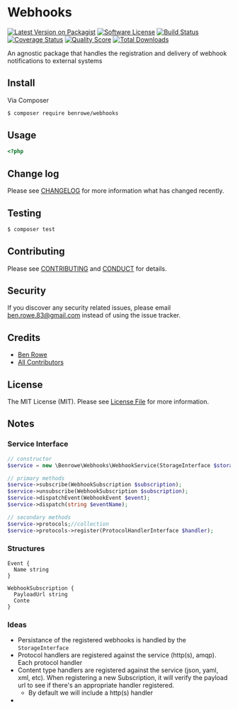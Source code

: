 # Webhooks

[![Latest Version on Packagist][ico-version]][link-packagist]
[![Software License][ico-license]](LICENSE.md)
[![Build Status][ico-travis]][link-travis]
[![Coverage Status][ico-scrutinizer]][link-scrutinizer]
[![Quality Score][ico-code-quality]][link-code-quality]
[![Total Downloads][ico-downloads]][link-downloads]

An agnostic package that handles the registration and delivery of webhook notifications to external systems

## Install

Via Composer

``` bash
$ composer require benrowe/webhooks
```

## Usage

``` php
<?php


```

## Change log

Please see [CHANGELOG](CHANGELOG.md) for more information what has changed recently.

## Testing

``` bash
$ composer test
```

## Contributing

Please see [CONTRIBUTING](CONTRIBUTING.md) and [CONDUCT](CONDUCT.md) for details.

## Security

If you discover any security related issues, please email ben.rowe.83@gmail.com instead of using the issue tracker.

## Credits

- [Ben Rowe][link-author]
- [All Contributors][link-contributors]

## License

The MIT License (MIT). Please see [License File](LICENSE.md) for more information.

[ico-version]: https://img.shields.io/packagist/v/benrowe/webhooks.svg?style=flat-square
[ico-license]: https://img.shields.io/badge/license-MIT-brightgreen.svg?style=flat-square
[ico-travis]: https://img.shields.io/travis/benrowe/webhooks/master.svg?style=flat-square
[ico-scrutinizer]: https://img.shields.io/scrutinizer/coverage/g/benrowe/webhooks.svg?style=flat-square
[ico-code-quality]: https://img.shields.io/scrutinizer/g/benrowe/webhooks.svg?style=flat-square
[ico-downloads]: https://img.shields.io/packagist/dt/benrowe/webhooks.svg?style=flat-square

[link-packagist]: https://packagist.org/packages/benrowe/webhooks
[link-travis]: https://travis-ci.org/benrowe/webhooks
[link-scrutinizer]: https://scrutinizer-ci.com/g/benrowe/webhooks/code-structure
[link-code-quality]: https://scrutinizer-ci.com/g/benrowe/webhooks
[link-downloads]: https://packagist.org/packages/benrowe/webhooks
[link-author]: https://github.com/benrowe
[link-contributors]: ../../contributors

## Notes



### Service Interface

```php
// constructor
$service = new \Benrowe\Webhooks\WebhookService(StorageInterface $storage);

// primary methods
$service->subscribe(WebhookSubscription $subscription);
$service->unsubscribe(WebhookSubscription $subscription);
$service->dispatchEvent(WebhookEvent $event);
$service->dispatch(string $eventName);

// secondary methods
$service->protocols;//collection
$service->protocols->register(ProtocolHandlerInterface $handler);

```

### Structures

```
Event {
  Name string
}

WebhookSubscription {
  PayloadUrl string
  Conte
}
```

### Ideas
- Persistance of the registered webhooks is handled by the `StorageInterface`
- Protocol handlers are registered against the service (http(s), amqp). Each protocol handler 
- Content type handlers are registered against the service (json, yaml, xml, etc). When registering a new Subscription, it will verify the payload url to see if there's an appropriate handler registered.
  - By default we will include a http(s) handler
-